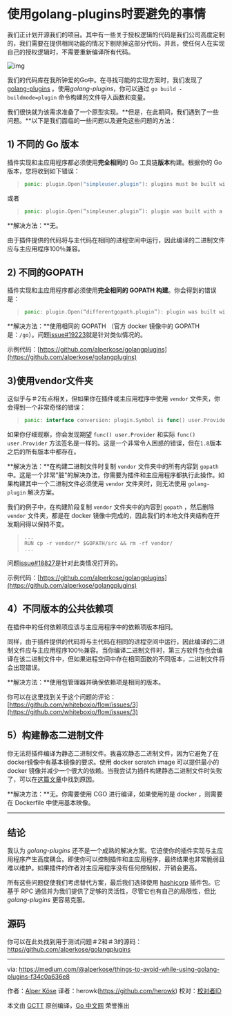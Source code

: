 # 使用golang-plugins时要避免的事情

我们正计划开源我们的项目。其中有一些关于授权逻辑的代码是我们公司高度定制的，我们需要在提供相同功能的情况下剔除掉这部分代码。并且，使任何人在实现自己的授权逻辑时，不需要重新编译所有代码。

![img](https://raw.githubusercontent.com/herowk/gctt-images/master/things_to_avoid_while_using_golang_plugins/1_X2zMAhjAP445suAyfvPUOw.png)

我们的代码库在我所钟爱的Go中。在寻找可能的实现方案时，我们发现了 [golang-plugins](https://golang.org/pkg/plugin/) 。使用*golang-plugins*，你可以通过 `go build -buildmode=plugin` 命令构建的文件导入函数和变量。

我们很快就为该需求准备了一个原型实现。**但是，在此期间，我们遇到了一些问题。**以下是我们面临的一些问题以及避免这些问题的方法：

## 1) 不同的 Go 版本

插件实现和主应用程序都必须使用**完全相同**的 Go 工具链**版本**构建。根据你的 Go 版本，您将收到如下错误：

> ``` go
> panic: plugin.Open("simpleuser.plugin"): plugins must be built with the same version of the Go toolchain as the main application
> ```

或者

> ``` go
> panic: plugin.Open(“simpleuser.plugin”): plugin was built with a different version of package github.com/alperkose/golangplugins/user
> ```

**解决方法：**无。

由于插件提供的代码将与主代码在相同的进程空间中运行，因此编译的二进制文件应与主应用程序100％兼容。

## 2) 不同的GOPATH

插件实现和主应用程序都必须使用**完全相同的 GOPATH 构建**。你会得到的错误是：

> ``` go
> panic: plugin.Open(“differentgopath.plugin”): plugin was built with a different version of package github.com/alperkose/golangplugins/user
> ```

**解决方法：**使用相同的 GOPATH （官方 docker 镜像中的 GOPATH 是：`/go`）。问题[issue#19223](https://github.com/golang/go/issues/19233)就是针对类似情况的。

示例代码：[https://github.com/alperkose/golangplugins](https://github.com/alperkose/golangplugins)

## 3)使用vendor文件夹

这似乎与＃2有点相关，但如果你在插件或主应用程序中使用 `vendor` 文件夹，你会得到一个非常奇怪的错误：

> ``` go
> panic: interface conversion: plugin.Symbol is func() user.Provider, not func() user.Provider
> ```

如果你仔细观察，你会发现期望 `func() user.Provider` 和实际 `func() user.Provider` 方法签名是一样的。这是一个非常令人困惑的错误，但在`1.8`版本之后的所有版本中都存在。

**解决方法：**在构建二进制文件时复制 `vendor` 文件夹中的所有内容到 `gopath` 中。这是一个非常"脏"的解决办法，你需要为插件和主应用程序都执行此操作。如果构建其中一个二进制文件必须使用 `vendor` 文件夹时，则无法使用 `golang-plugin` 解决方案。

我们的例子中，在构建阶段复制 `vendor` 文件夹中的内容到 `gopath` ，然后删除 `vendor` 文件夹，都是在 docker 镜像中完成的，因此我们的本地文件夹结构在开发期间得以保持不变。

> ``` shell
> ...
> RUN cp -r vendor/* $GOPATH/src && rm -rf vendor/
> ...
> ```

问题[issue#18827](https://github.com/golang/go/issues/18827)是针对此类情况打开的。

示例代码：[https://github.com/alperkose/golangplugins](https://github.com/alperkose/golangplugins)

## 4）不同版本的公共依赖项

在插件中的任何依赖项应该与主应用程序中的依赖项版本相同。

同样，由于插件提供的代码将与主代码在相同的进程空间中运行，因此编译的二进制文件应与主应用程序100％兼容。当你编译二进制文件时，第三方软件包也会编译在该二进制文件中，但如果进程空间中存在相同函数的不同版本，二进制文件将会出现错误。

**解决方法：**使用包管理器并确保依赖项是相同的版本。

你可以在这里找到关于这个问题的评论：[https://github.com/whiteboxio/flow/issues/3](https://github.com/whiteboxio/flow/issues/3)

## 5）构建静态二进制文件

你无法将插件编译为静态二进制文件。我喜欢静态二进制文件，因为它避免了在docker镜像中有基本镜像的要求。使用 docker scratch image 可以提供最小的 docker 镜像并减少一个很大的依赖。当我尝试为插件构建静态二进制文件时失败了，可以在[这篇文章](https://medium.com/@diogok/on-golang-static-binaries-cross-compiling-and-plugins-1aed33499671)中找到原因。

**解决方法：**无。你需要使用 CGO 进行编译，如果使用的是 docker ，则需要在 Dockerfile 中使用基本映像。

------

## 结论

我认为 *golang-plugins* 还不是一个成熟的解决方案。它迫使你的插件实现与主应用程序产生高度耦合。即使你可以控制插件和主应用程序，最终结果也非常脆弱且难以维护。如果插件的作者对主应用程序没有任何控制权，开销会更高。

所有这些问题促使我们考虑替代方案，最后我们选择使用 [hashicorp](https://github.com/hashicorp/go-plugin) 插件包。它基于 RPC 通信并为我们提供了足够的灵活性，尽管它也有自己的局限性，但比 *golang-plugins* 更容易克服。

## 源码

你可以在此处找到用于测试问题＃2和＃3的源码：[https//github.com/alperkose/golangplugins](https://github.com/alperkose/golangplugins)

-----
via: https://medium.com/@alperkose/things-to-avoid-while-using-golang-plugins-f34c0a636e8

作者：[Alper Köse](https://medium.com/@alperkose)
译者：herowk(https://github.com/herowk)
校对：[校对者ID](https://github.com/校对者ID)

本文由 [GCTT](https://github.com/studygolang/GCTT) 原创编译，[Go 中文网](https://studygolang.com/) 荣誉推出